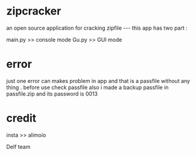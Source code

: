 # zipcracker
an open source application for cracking zipfile --- this app has two part : 

main.py >> console mode
Gu.py >> GUI mode

# error
just one error can makes problem in app and that is a passfile without any thing . before use check passfile also 
i made a backup passfile in passfile.zip and its password is 0013

# credit
insta >> alimoio

Delf team
